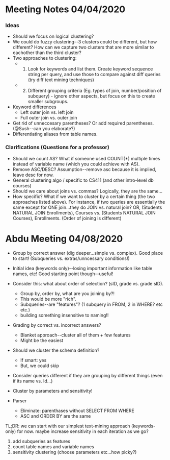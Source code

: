 # Meeting Notes 04/04/2020

### Ideas 
* Should we focus on logical clustering?
* We could do fuzzy clustering--3 clusters could be different, but how different? How can we capture two clusters that are more similar to eachother than the third cluster?
* Two approaches to clustering:
 	* 1. Look for keywords and list them. Create keyword sequence string per query, and use those to compare against diff queries (try diff text mining techniques)
	* 2. Different grouping criteria (Eg. types of join, number/position of subquery) - ignore other aspects, but focus on this to create smaller subgroups.
* Keyword differences
	* Left outer join vs. left join
	* Full outer join vs. outer join
* Get rid of unneccesary parentheses? Or add required parentheses. (@Sush--can you elaborate?)
* Differentiating aliases from table names. 

### Clarifications (Questions for a professor)
* Should we count AS? What if someone used COUNT(*) multiple times instead of variable name (which you could achieve with AS). 
* Remove ASC/DESC? Assumption--remove asc because it is implied, leave desc for now.
* General clustering algo / specific to CS411 (and other intro-level db courses)
* Should we care about joins vs. commas? Logically, they are the same...
* How specific? What if we want to cluster by a certain thing (the two approaches listed above). For instance, if two queries are essentially the same except for ONE join...they do JOIN vs. natural join? OR, (Students NATURAL JOIN Enrollments), Courses vs. (Students NATURAL JOIN Courses), Enrollments. (Order of joining is different)


# Abdu Meeting 04/08/2020 
- Group by correct answer (dig deeper...simple vs. complex). Good place to start! (Subqueries vs. extras/unncessary conditions!)
- Initial idea (keywords only)--losing important information like table names, etc! Good starting point though--useful! 
- Consider this: what about order of selection? (sID, grade vs. grade sID).
	- Group by, order by, what are you joining by?! 
	- This would be more "rich".
	- Subqueries--are "features"? (1 subquery in FROM, 2 in WHERE? etc etc.)
	- building something insensitive to naming!! 

- Grading by correct vs. incorrect answers? 
	- Blanket approach--cluster all of them + few features 
	- Might be the easiest 

- Should we cluster the schema definition? 
	- If smart: yes
	- But, we could skip 

- Consider queries different if they are grouping by different things (even if its name vs. Id...)
- Cluster by parameters and sensitivity! 
- Parser
	- Eliminate: parenthases without SELECT FROM WHERE 
	- ASC and ORDER BY are the same 

TL;DR: we can start with our simplest text-mining approach (keywords-only) for now. maybe increase sensitivity in each iteration as we go? 
1. add subqueries as features 
2. count table names and variable names
3. sensitivity clustering (choose parameters etc...how picky?)
